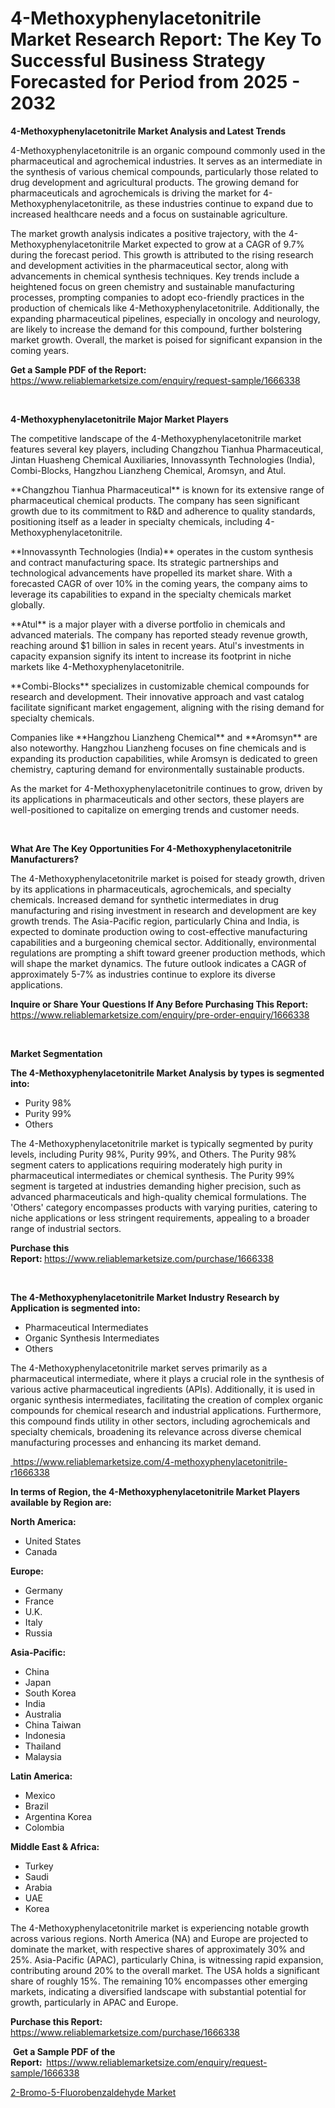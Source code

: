 <p><h1>4-Methoxyphenylacetonitrile Market Research Report: The Key To Successful Business Strategy Forecasted for Period from 2025 - 2032</h1></p><p><strong>4-Methoxyphenylacetonitrile Market Analysis and Latest Trends</strong></p>
<p><p>4-Methoxyphenylacetonitrile is an organic compound commonly used in the pharmaceutical and agrochemical industries. It serves as an intermediate in the synthesis of various chemical compounds, particularly those related to drug development and agricultural products. The growing demand for pharmaceuticals and agrochemicals is driving the market for 4-Methoxyphenylacetonitrile, as these industries continue to expand due to increased healthcare needs and a focus on sustainable agriculture.</p><p>The market growth analysis indicates a positive trajectory, with the 4-Methoxyphenylacetonitrile Market expected to grow at a CAGR of 9.7% during the forecast period. This growth is attributed to the rising research and development activities in the pharmaceutical sector, along with advancements in chemical synthesis techniques. Key trends include a heightened focus on green chemistry and sustainable manufacturing processes, prompting companies to adopt eco-friendly practices in the production of chemicals like 4-Methoxyphenylacetonitrile. Additionally, the expanding pharmaceutical pipelines, especially in oncology and neurology, are likely to increase the demand for this compound, further bolstering market growth. Overall, the market is poised for significant expansion in the coming years.</p></p>
<p><strong>Get a Sample PDF of the Report:&nbsp;</strong> <a href="https://www.reliablemarketsize.com/enquiry/request-sample/1666338?utm_campaign=3382&utm_medium=2&utm_source=Github&utm_content=ia&utm_term=02042025&utm_id=4-methoxyphenylacetonitrile">https://www.reliablemarketsize.com/enquiry/request-sample/1666338</a></p>
<p>&nbsp;</p>
<p><strong>4-Methoxyphenylacetonitrile Major Market Players</strong></p>
<p><p>The competitive landscape of the 4-Methoxyphenylacetonitrile market features several key players, including Changzhou Tianhua Pharmaceutical, Jintan Huasheng Chemical Auxiliaries, Innovassynth Technologies (India), Combi-Blocks, Hangzhou Lianzheng Chemical, Aromsyn, and Atul. </p><p>**Changzhou Tianhua Pharmaceutical** is known for its extensive range of pharmaceutical chemical products. The company has seen significant growth due to its commitment to R&D and adherence to quality standards, positioning itself as a leader in specialty chemicals, including 4-Methoxyphenylacetonitrile.</p><p>**Innovassynth Technologies (India)** operates in the custom synthesis and contract manufacturing space. Its strategic partnerships and technological advancements have propelled its market share. With a forecasted CAGR of over 10% in the coming years, the company aims to leverage its capabilities to expand in the specialty chemicals market globally.</p><p>**Atul** is a major player with a diverse portfolio in chemicals and advanced materials. The company has reported steady revenue growth, reaching around $1 billion in sales in recent years. Atul's investments in capacity expansion signify its intent to increase its footprint in niche markets like 4-Methoxyphenylacetonitrile.</p><p>**Combi-Blocks** specializes in customizable chemical compounds for research and development. Their innovative approach and vast catalog facilitate significant market engagement, aligning with the rising demand for specialty chemicals.</p><p>Companies like **Hangzhou Lianzheng Chemical** and **Aromsyn** are also noteworthy. Hangzhou Lianzheng focuses on fine chemicals and is expanding its production capabilities, while Aromsyn is dedicated to green chemistry, capturing demand for environmentally sustainable products. </p><p>As the market for 4-Methoxyphenylacetonitrile continues to grow, driven by its applications in pharmaceuticals and other sectors, these players are well-positioned to capitalize on emerging trends and customer needs.</p></p>
<p>&nbsp;</p>
<p><strong>What Are The Key Opportunities For 4-Methoxyphenylacetonitrile Manufacturers?</strong></p>
<p><p>The 4-Methoxyphenylacetonitrile market is poised for steady growth, driven by its applications in pharmaceuticals, agrochemicals, and specialty chemicals. Increased demand for synthetic intermediates in drug manufacturing and rising investment in research and development are key growth trends. The Asia-Pacific region, particularly China and India, is expected to dominate production owing to cost-effective manufacturing capabilities and a burgeoning chemical sector. Additionally, environmental regulations are prompting a shift toward greener production methods, which will shape the market dynamics. The future outlook indicates a CAGR of approximately 5-7% as industries continue to explore its diverse applications.</p></p>
<p><strong>Inquire or Share Your Questions If Any Before Purchasing This Report:</strong> <a href="https://www.reliablemarketsize.com/enquiry/pre-order-enquiry/1666338?utm_campaign=3382&utm_medium=2&utm_source=Github&utm_content=ia&utm_term=02042025&utm_id=4-methoxyphenylacetonitrile">https://www.reliablemarketsize.com/enquiry/pre-order-enquiry/1666338</a></p>
<p>&nbsp;</p>
<p><strong>Market Segmentation</strong></p>
<p><strong>The 4-Methoxyphenylacetonitrile Market Analysis by types is segmented into:</strong></p>
<p><ul><li>Purity 98%</li><li>Purity 99%</li><li>Others</li></ul></p>
<p><p>The 4-Methoxyphenylacetonitrile market is typically segmented by purity levels, including Purity 98%, Purity 99%, and Others. The Purity 98% segment caters to applications requiring moderately high purity in pharmaceutical intermediates or chemical synthesis. The Purity 99% segment is targeted at industries demanding higher precision, such as advanced pharmaceuticals and high-quality chemical formulations. The 'Others' category encompasses products with varying purities, catering to niche applications or less stringent requirements, appealing to a broader range of industrial sectors.</p></p>
<p><strong>Purchase this Report:&nbsp;</strong><a href="https://www.reliablemarketsize.com/purchase/1666338?utm_campaign=3382&utm_medium=2&utm_source=Github&utm_content=ia&utm_term=02042025&utm_id=4-methoxyphenylacetonitrile">https://www.reliablemarketsize.com/purchase/1666338</a></p>
<p>&nbsp;</p>
<p><strong>The 4-Methoxyphenylacetonitrile Market Industry Research by Application is segmented into:</strong></p>
<p><ul><li>Pharmaceutical Intermediates</li><li>Organic Synthesis Intermediates</li><li>Others</li></ul></p>
<p><p>The 4-Methoxyphenylacetonitrile market serves primarily as a pharmaceutical intermediate, where it plays a crucial role in the synthesis of various active pharmaceutical ingredients (APIs). Additionally, it is used in organic synthesis intermediates, facilitating the creation of complex organic compounds for chemical research and industrial applications. Furthermore, this compound finds utility in other sectors, including agrochemicals and specialty chemicals, broadening its relevance across diverse chemical manufacturing processes and enhancing its market demand.</p></p>
<p><a href="https://www.reliablemarketsize.com/4-methoxyphenylacetonitrile-r1666338?utm_campaign=3382&utm_medium=2&utm_source=Github&utm_content=ia&utm_term=02042025&utm_id=4-methoxyphenylacetonitrile">&nbsp;https://www.reliablemarketsize.com/4-methoxyphenylacetonitrile-r1666338</a></p>
<p><strong>In terms of Region, the 4-Methoxyphenylacetonitrile Market Players available by Region are:</strong></p>
<p>
    <p> <strong> North America: </strong>
        <ul>
            <li>United States</li>
            <li>Canada</li>
        </ul>
        </p> 
    <p> <strong> Europe: </strong>
        <ul>
            <li>Germany</li>
            <li>France</li>
            <li>U.K.</li>
            <li>Italy</li>
            <li>Russia</li>
        </ul>
        </p> 
    <p> <strong> Asia-Pacific: </strong>
        <ul>
            <li>China</li>
            <li>Japan</li>
            <li>South Korea</li>
            <li>India</li>
            <li>Australia</li>
            <li>China Taiwan</li>
            <li>Indonesia</li>
            <li>Thailand</li>
            <li>Malaysia</li>
        </ul>
        </p> 
    <p> <strong> Latin America: </strong>
        <ul>
            <li>Mexico</li>
            <li>Brazil</li>
            <li>Argentina Korea</li>
            <li>Colombia</li>
        </ul>
        </p> 
    <p> <strong> Middle East & Africa: </strong>
        <ul>
            <li>Turkey</li>
            <li>Saudi</li>
            <li>Arabia</li>
            <li>UAE</li>
            <li>Korea</li>
        </ul>
    </p>
    </p>
<p><p>The 4-Methoxyphenylacetonitrile market is experiencing notable growth across various regions. North America (NA) and Europe are projected to dominate the market, with respective shares of approximately 30% and 25%. Asia-Pacific (APAC), particularly China, is witnessing rapid expansion, contributing around 20% to the overall market. The USA holds a significant share of roughly 15%. The remaining 10% encompasses other emerging markets, indicating a diversified landscape with substantial potential for growth, particularly in APAC and Europe.</p></p>
<p><strong>Purchase this Report: </strong><a href="https://www.reliablemarketsize.com/purchase/1666338?utm_campaign=3382&utm_medium=2&utm_source=Github&utm_content=ia&utm_term=02042025&utm_id=4-methoxyphenylacetonitrile">https://www.reliablemarketsize.com/purchase/1666338</a></p>
<p>&nbsp;<strong>Get a Sample PDF of the Report:&nbsp;&nbsp;</strong><a href="https://www.reliablemarketsize.com/enquiry/request-sample/1666338?utm_campaign=3382&utm_medium=2&utm_source=Github&utm_content=ia&utm_term=02042025&utm_id=4-methoxyphenylacetonitrile">https://www.reliablemarketsize.com/enquiry/request-sample/1666338</a></p>
<p><strong></strong></p>
<p><p><a href="https://github.com/kalsirollija/Market-Research-Report-List-1/blob/main/2-bromo-5-fluorobenzaldehyde-market.md?utm_campaign=3382&utm_medium=2&utm_source=Github&utm_content=ia&utm_term=02042025&utm_id=4-methoxyphenylacetonitrile">2-Bromo-5-Fluorobenzaldehyde Market</a></p></p>